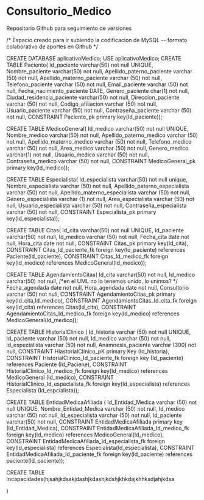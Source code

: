 # Consultorio_Medico
Repositorio Github para seguimiento de versiones 

/* Espacio creado para ir subiendo la codificacion de MySQL -- formato colaborativo de aportes en Github */

CREATE DATABASE aplicativoMedico;
USE aplicativoMedico;
CREATE TABLE Paciente(
Id_paciente varchar(50) not null UNIQUE,
Nombre_paciente varchar(50) not null,
Apellido_paterno_paciente varchar (50) not null,
Apellido_materno_paciente varchar (50) not null,
Telefono_paciente varchar (50) not null,
Email_paciente varchar (50) not null,
Fecha_nacimiento_paciente DATE,
Genero_paciente char(1) not null,
Ciudad_residencia_paciente varchar(50) not null,
Direccion_paciente varchar (50) not null,
Codigo_afiliacion varchar (50) not null,
Usuario_paciente varchar (50) not null,
Contraseña_paciente varchar (50) not null,
CONSTRAINT Paciente_pk primary key(Id_paciente));

CREATE TABLE MedicoGeneral(
Id_medico varchar(50) not null UNIQUE,
Nombre_medico varchar(50) not null,
Apellido_paterno_medico varchar (50) not null,
Apellido_materno_medico varchar (50) not null,
Telefono_medico varchar (50) not null,
Area_medico varchar (50) not null,
Genero_medico varchar(1) not null,
Usuario_medico varchar (50) not null,
Contraseña_medico varchar (50) not null,
CONSTRAINT MedicoGeneral_pk primary key(Id_medico));

CREATE TABLE Especialista(
Id_especialista varchar(50) not null unique,
Nombre_especialista varchar (50) not null,
Apellido_paterno_especialista varchar (50) not null,
Apellido_materno_especialista varchar (50) not null,
Genero_especialista varchar (1) not null,
Area_especialista varchar (50) not null,
Usuario_especialista varchar (50) not null,
Contraseña_especialista varchar (50) not null,
CONSTRAINT Especialista_pk primary key(Id_especialista));

CREATE TABLE Citas(
Id_cita varchar(50) not null UNIQUE,
Id_paciente varchar(50) not null,
Id_medico varchar (50) not null,
Fecha_cita date not null,
Hora_cita date not null,
CONSTRAINT Citas_pk primary key(Id_cita),
CONSTRAINT Citas_Id_paciente_fk foreign key(Id_paciente) references Paciente(Id_paciente),
CONSTRAINT Citas_Id_medico_fk foreign key(Id_medico) references MedicoGeneral(Id_medico));

CREATE TABLE AgendamientoCitas(
Id_cita varchar(50) not null,
Id_medico varchar(50) not null, /*en el UML no lo tenemos unido, lo unimos? */
Fecha_agendada date not null,
Hora_agendada date not null,
Consultorio varchar (50) not null,
CONSTRAINT AgendamientoCitas_pk primary key(Id_cita,Id_medico),
CONSTRAINT AgendamientoCitas_Id_cita_fk foreign key(Id_cita) references Citas(Id_cita),
CONSTRAINT AgendamientoCitas_Id_medico_fk foreign key(Id_medico) references MedicoGeneral(Id_medico));

CREATE TABLE HistorialClinico (
    Id_historia varchar (50) not null UNIQUE, 
    Id_paciente varchar (50) not null, 
    Id_medico varchar (50) not null, 
    id_especialista varchar (50) not null, 
    Anamnesis_paciente varchar (300) not null,
    CONSTRAINT HiastorialClinico_pK primary Key (Id_historia),  
    CONSTRAINT HistorialClinico_Id_paciente_fk foreign key (Id_paciente) references Paciente (Id_Paciene),
    CONSTRAINT HistorialClinico_Id_medico_fk foreign key(Id_medico) references MedicoGeneral (Id_medico), 
    CONSTRAINT HistorialClinico_Id_especialista_fk foreign key(Id_especialista) references Especialista (Id_espcialista));

CREATE TABLE EntidadMedicaAfiliada (
    Id_Entidad_Medica varchar (50) not null UNIQUE,
    Nombre_Entidad_Medica varchar (50) not null,
    Id_medico varchar (50) not null,
    Id_especialista varchar (50) not null,
    Id_paciente varchar(50) not null,
    CONSTRAINT EntidadMedicaAfiliada primary key (Id_Entidad_Medica),
    CONSTRAINT EntidadMedicaAfiliada_Id_medico_fk foreign key(Id_medico) references MedicoGeneral(Id_medico),
    CONSTRAINT EntidadMedicaAfiliada_Id_especialista_fk foreign key(Id_especialista) references Especialista(Id_especialista),
    CONSTRAINT EntidadMedicaAfiliada_Id_paciente_fk foreign key(Id_paciente) references paciente(Id_paciente));

CREATE TABLE Incapacidades(hjsahjkdsakjdashjkdashjkdshjkhkdajkhhksdjahjkdsa
    
)